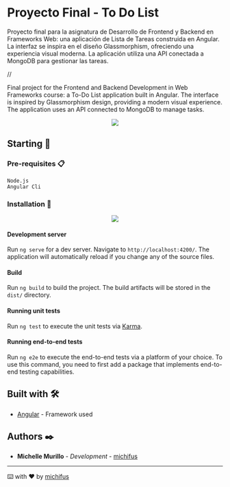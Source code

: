 # Proyecto Final - To Do List

Proyecto final para la asignatura de Desarrollo de Frontend y Backend en Frameworks Web: una aplicación de Lista de Tareas construida en Angular. La interfaz se inspira en el diseño Glassmorphism, ofreciendo una experiencia visual moderna. La aplicación utiliza una API conectada a MongoDB para gestionar las tareas.

//

Final project for the Frontend and Backend Development in Web Frameworks course: a To-Do List application built in Angular. The interface is inspired by Glassmorphism design, providing a modern visual experience. The application uses an API connected to MongoDB to manage tasks.

<p align="center">
 <img src="https://img.shields.io/badge/Status-Finished-green">    
</p>
   
## Starting 🚀

### Pre-requisites 📋

```
Node.js
Angular Cli
```

### Installation 🔧
<center>
   <img src="https://img.shields.io/badge/Angular_CLI-16.2.5-blue">  
</center>

#### Development server

Run `ng serve` for a dev server. Navigate to `http://localhost:4200/`. The application will automatically reload if you change any of the source files.

#### Build

Run `ng build` to build the project. The build artifacts will be stored in the `dist/` directory.

#### Running unit tests

Run `ng test` to execute the unit tests via [Karma](https://karma-runner.github.io).

#### Running end-to-end tests

Run `ng e2e` to execute the end-to-end tests via a platform of your choice. To use this command, you need to first add a package that implements end-to-end testing capabilities.


## Built with 🛠️

* [Angular](#) - Framework used

## Authors ✒️

* **Michelle Murillo** - *Development* - [michifus](https://github.com/michifvs)

---
⌨️ with ❤️ by [michifus](https://github.com/michifvs) 
